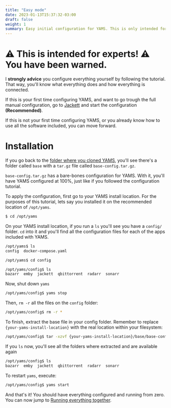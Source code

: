 ```yaml
---
title: "Easy mode"
date: 2023-01-13T15:37:32-03:00
draft: false
weight: 1
summary: Easy initial configuration for YAMS. This is only intended for people that know what they are doing! If this is the first time you are configuring YAMS or its the first time you are using any of the programs in YAMS, **⚠️ don't enter here! ⚠️**
---
```


# ⚠️ This is intended for experts! ⚠️ You have been warned.

I **strongly advice** you configure everything yourself by following the tutorial. That way, you'll know what everything does and how everything is connected.

If this is your first time configuring YAMS, and want to go trough the full manual configuration, go to [Jackett](/config/jackett) and start the configuration **(Recommended)**.

If this is not your first time configuring YAMS, or you already know how to use all the software included, you can move forward.

# Installation

If you go back to the [folder where you cloned YAMS](/install/steps/#cloning-from-gitlab), you'll see there's a folder called `base` with a `tar.gz` file called `base-config.tar.gz`.

`base-config.tar.gz` has a bare-bones configuration for YAMS. With it, you'll have YAMS configured at 100%, just like if you followed the configuration tutorial.

To apply the configuration, first go to your YAMS install location. For the purposes of this tutorial, lets say you installed it on the recommended location of `/opt/yams`.

```bash
$ cd /opt/yams
```

On your YAMS install location, if you run a `ls` you'll see you have a `config/` folder. `cd` into it and you'll find all the configuration files for each of the apps included with YAMS.

```bash
/opt/yams$ ls
config  docker-compose.yaml

/opt/yams$ cd config

/opt/yams/config$ ls
bazarr  emby  jackett  qbittorrent  radarr  sonarr
```

Now, shut down `yams`
```bash
/opt/yams/config$ yams stop
```

Then, `rm -r` all the files on the `config` folder:

```bash
/opt/yams/config$ rm -r *
```

To finish, extract the base file in your config folder. Remember to replace `{your-yams-install-location}` with the real location within your filesystem:

```bash
/opt/yams/config$ tar -xzvf {your-yams-install-location}/base/base-config.tar.gz
```

If you `ls` now, you'll see all the folders where extracted and are available again
```bash
/opt/yams/config$ ls
bazarr  emby  jackett  qbittorrent  radarr  sonarr
```

To restart `yams`, execute:
```bash
/opt/yams/config$ yams start
```

And that's it! You should have everything configured and running from zero. You can now jump to [Running everything together](/config/running-everything-together/).
